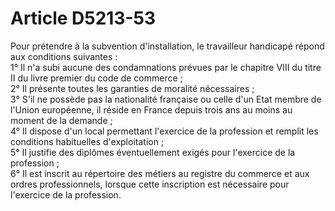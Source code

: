 # Article D5213-53

  
Pour prétendre à la subvention d'installation, le travailleur handicapé répond aux conditions suivantes :   
1° Il n'a subi aucune des condamnations prévues par le chapitre VIII du titre II du livre premier du code de commerce ;   
2° Il présente toutes les garanties de moralité nécessaires ;   
3° S'il ne possède pas la nationalité française ou celle d'un Etat membre de l'Union européenne, il réside en France depuis trois ans au moins au moment de la demande ;   
4° Il dispose d'un local permettant l'exercice de la profession et remplit les conditions habituelles d'exploitation ;   
5° Il justifie des diplômes éventuellement exigés pour l'exercice de la profession ;   
6° Il est inscrit au répertoire des métiers au registre du commerce et aux ordres professionnels, lorsque cette inscription est nécessaire pour l'exercice de la profession.